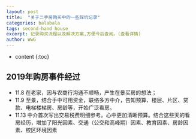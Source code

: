 ```yaml
---
layout: post
title:  "关于二手房购买中的一些踩坑记录"
categories: balabala
tags: second-hand house
excerpt: 记录购买流程以及解决方案,方便今后查阅。(查看详情)
author: WwG
---
```


* content
{:toc}


## 2019年购房事件经过

*  11.8 在老家，因与农商行沟通不顺畅，产生在景买房的想法；
*  11.9 至景，结合手中可用资金，联络多方中介，告知预算、楼层、片区、贷款、电梯楼梯房、房龄等，开始广泛看房。
*  11.13 中介首次写出交易税费明细参考。心中更加清晰预算。结合这些天的看房经历，增加了阳光因素、交通（公交和高峰期）因素、教育因素、房龄因素、校区环境因素

